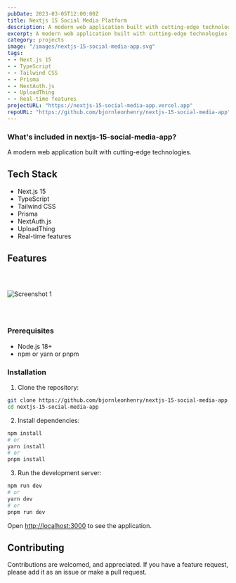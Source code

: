 ```yaml
---
pubDate: 2023-03-05T12:00:00Z
title: Nextjs 15 Social Media Platform
description: A modern web application built with cutting-edge technologies.
excerpt: A modern web application built with cutting-edge technologies.
category: projects
image: "/images/nextjs-15-social-media-app.svg"
tags:
- - Next.js 15
- - TypeScript
- - Tailwind CSS
- - Prisma
- - NextAuth.js
- - UploadThing
- - Real-time features
projectURL: "https://nextjs-15-social-media-app.vercel.app"
repoURL: "https://github.com/bjornleonhenry/nextjs-15-social-media-app"
---
```


### What's included in nextjs-15-social-media-app?

A modern web application built with cutting-edge technologies.

## Tech Stack

- Next.js 15
- TypeScript
- Tailwind CSS
- Prisma
- NextAuth.js
- UploadThing
- Real-time features

## Features

### &nbsp;

![Screenshot 1](/images/nextjs-15-social-media-app-1.webp)

### &nbsp;

### Prerequisites

- Node.js 18+
- npm or yarn or pnpm

### Installation

1. Clone the repository:
```bash
git clone https://github.com/bjornleonhenry/nextjs-15-social-media-app.git
cd nextjs-15-social-media-app
```

2. Install dependencies:
```bash
npm install
# or
yarn install
# or
pnpm install
```

3. Run the development server:
```bash
npm run dev
# or
yarn dev
# or
pnpm run dev
```

Open [http://localhost:3000](http://localhost:3000) to see the application.

## Contributing

Contributions are welcomed, and appreciated. If you have a feature request, please add it as an issue or make a pull request.
